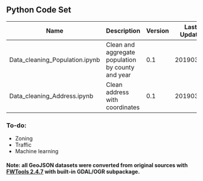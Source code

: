 ## Python Code Set
|Name|Description|Version|Last Update|
|--|--|--|--|
|Data_cleaning_Population.ipynb|Clean and aggregate population by county and year|0.1|20190326|
|Data_cleaning_Address.ipynb|Clean address with coordinates|0.1|20190326|


### To-do:
* Zoning
* Traffic
* Machine learning

#### Note: all GeoJSON datasets were converted from original sources with [FWTools 2.4.7](http://fwtools.maptools.org/) with built-in GDAL/OGR subpackage.

